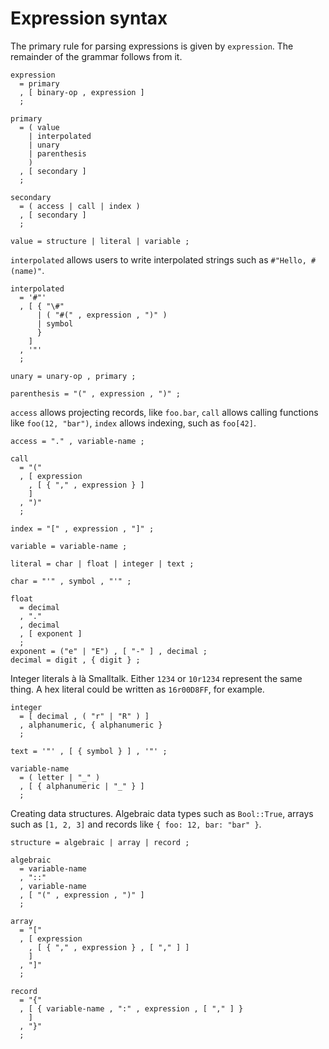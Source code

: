 # Expression syntax

The primary rule for parsing expressions is given by `expression`. The remainder of the grammar follows from it.

```
expression
  = primary
  , [ binary-op , expression ]
  ;

primary
  = ( value
    | interpolated
    | unary
    | parenthesis
    )
  , [ secondary ]
  ;

secondary
  = ( access | call | index )
  , [ secondary ]
  ;

value = structure | literal | variable ;
```

`interpolated` allows users to write interpolated strings such as `#"Hello, #(name)"`.

```
interpolated
  = '#"'
  , [ { "\#"
      | ( "#(" , expression , ")" )
      | symbol
      }
    ]
  , '"'
  ;
```

```
unary = unary-op , primary ;

parenthesis = "(" , expression , ")" ;
```

`access` allows projecting records, like `foo.bar`, `call` allows calling functions like `foo(12, "bar")`, `index` allows indexing, such as `foo[42]`.

```
access = "." , variable-name ;

call
  = "("
  , [ expression
    , [ { "," , expression } ]
    ]
  , ")"
  ;

index = "[" , expression , "]" ;

variable = variable-name ;

literal = char | float | integer | text ;

char = "'" , symbol , "'" ;

float
  = decimal
  , "."
  , decimal
  , [ exponent ]
  ;
exponent = ("e" | "E") , [ "-" ] , decimal ;
decimal = digit , { digit } ;
```

Integer literals à là Smalltalk. Either `1234` or `10r1234` represent the same thing. A hex literal could be written as `16r00D8FF`, for example.

```
integer
  = [ decimal , ( "r" | "R" ) ]
  , alphanumeric, { alphanumeric }
  ;

text = '"' , [ { symbol } ] , '"' ;

variable-name
  = ( letter | "_" )
  , [ { alphanumeric | "_" } ]
  ;
```

Creating data structures. Algebraic data types such as `Bool::True`, arrays such as `[1, 2, 3]` and records like `{ foo: 12, bar: "bar" }`.

```
structure = algebraic | array | record ;

algebraic
  = variable-name
  , "::"
  , variable-name
  , [ "(" , expression , ")" ]
  ;

array
  = "["
  , [ expression
    , [ { "," , expression } , [ "," ] ]
    ]
  , "]"
  ;

record
  = "{"
  , [ { variable-name , ":" , expression , [ "," ] }
    ]
  , "}"
  ;
```
